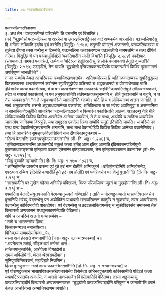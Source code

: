 ```yaml
---
title: ०३ पतञ्‍जलिवादविचारणा

---
```

पतञ्‍जलिवादविचारणा  
३. अथ तेन ‘‘पातञ्‍जलीमतं परिवत्तेती’’ति वचनम्पि एवं विचारितं।  
(क) ‘‘बुद्धघोसो पतञ्‍जलिस्स वा अञ्‍ञेसं वा उत्तरइन्दियरट्ठिकानं वादं अप्पकमेव अञ्‍ञासि। पतञ्‍जलिवादेसु हि अणिमा लघिमाति इदमेव द्वयं दस्सेसि [विसुद्धि॰ १.१४४] ततुत्तरि योगसुत्तं अजानन्तो, पतञ्‍जलिवादस्स च तुलेत्वा दीपना तस्स गन्थेसु न दिस्सति, पतञ्‍जलिना कतपकरणञ्‍च पतञ्‍जलीति नाममत्तम्पि च तत्थ दीपितं नत्थि। विसुद्धिमग्गे पन पञ्‍ञाभूमिनिद्देसे ‘पकतिवादीनं पकति विया’ति [विसुद्धि॰ २.५८४] पकतिवाद (संख्यावाद) नाममत्तं पकासितं, तत्थेव च ‘पटिञ्‍ञा हेतूतिआदीसु हि लोके वचनावयवो हेतूति वुच्‍चती’ति [विसुद्धि॰ २.५९५] उदाहरितं, तेन ञायति ‘बुद्धघोसो इन्दियतक्‍कनयदीपके ञायगन्थस्मिं किञ्‍चि मूलभागमत्तं अपरिपुण्णं जानाती’ति’’।  
तं पन सब्बम्पि केवलं आचरियस्स अब्भाचिक्खणमत्तमेव। अतिगम्भीरस्स हि अतिगरुकातब्बस्स सुपरिसुद्धस्स पिटकत्तयस्स अत्थसंवण्णनं करोन्तेन सुपरिसुद्धोयेव पाळिनयो च अट्ठकथानयो च पोराणथेरवादा चाति ईदिसायेव अत्था पकासेतब्बा, यं वा पन अत्थसंवण्णनाय उपकारकं सद्दविनिच्छयपटिसंयुत्तं लोकियगन्थवचनं, तदेव च यथारहं पकासेतब्बं, न पन अनुपकारानिपि तंतंगन्थतक्‍कत्तुनामानि च, तेहि वुत्तवचनानि च बहूनि, न च तेसं अप्पकासनेन ‘‘न ते अट्ठकथाचरियो जानाती’’ति वत्तब्बो। यदि हि यं यं लोकियगन्थं अत्तना जानाति, तं सब्बं अनुपकारम्पि अत्तनो अट्ठकथायमानेत्वा पकासेय्य, अतिवित्थारा च सा भवेय्य अपरिसुद्धा च असम्मानिता च सासनिकविञ्‍ञूहीति आचरियेन पतञ्‍जलिवादादयो न वित्थारेन पकासिताति ञातब्बं, अञ्‍ञदत्थु येहि येहि लोकियगन्थेहि किञ्‍चि किञ्‍चि आचरियेन आनेत्वा पकासितं, ते ते च गन्था, अञ्‍ञेपि च तादिसा आचरियेन ञातात्वेव जानितब्बा विञ्‍ञूहि, यथा समुद्दस्स एकदेसं दिस्वा सब्बोपि समुद्दो एदिसोति ञायति। आचरियो पन यत्थ यत्थ वेदपटिसंयुत्तवचनानि आगतानि, तत्थ तत्थ वेदगन्थेहिपि किञ्‍चि किञ्‍चि आनेत्वा पकासेसियेव। तथा हि आचरियेन सुमङ्गलविलासिनियं नाम दीघनिकायट्ठकथायं –  
‘‘तिण्णं वेदानन्ति इरुवेदयजुवेदसामवेदान’’न्ति [दी॰ नि॰ अट्ठ॰ १.२५६] च,  
‘‘इतिहासपञ्‍चमानन्ति अथब्बणवेदं चतुत्थं कत्वा इतिह आस इतिह आसाति ईदिसवचनपटिसंयुत्तो पुराणकथासङ्खातो इतिहासो पञ्‍चमो एतेसन्ति इतिहासपञ्‍चमा, तेसं इतिहासपञ्‍चमानं वेदान’’न्ति [दी॰ नि॰ अट्ठ॰ १.२५६] च,  
‘‘यिट्ठं वुच्‍चति महायागो’’ति [दी॰ नि॰ अट्ठ॰ १.१७०-१७२] च,  
‘‘अग्गिहोमन्ति एवरूपेन दारुना एवं हुते इदं नाम होतीति अग्गिजुहनं। दब्बिहोमादीनिपि अग्गिहोमानेव, एवरूपाय दब्बिया ईदिसेहि कणादीहि हुते इदं नाम होतीति एवं पवत्तिवसेन पन विसुं वुत्तानी’’ति [दी॰ नि॰ अट्ठ॰ १.२१] च,  
‘‘सासपादीनि पन मुखेन गहेत्वा अग्गिम्हि पक्खिपनं, विज्‍जं परिजप्पित्वा जुहनं वा मुखहोम’’न्ति [दी॰ नि॰ अट्ठ॰ १.२१] च –  
एवमादिना वेदपटिसंयुत्तवचनानि वेदगन्थानुरूपतो वण्णितानि। तानि च पोराणट्ठकथातो भासापरिवत्तनवसेन वुत्तानिपि भवेय्युं, वेदगन्थेसु पन अकोविदेन याथावतो भासापरिवत्तनं कातुम्पि न सुकरमेव, तस्मा आचरियस्स वेदगन्थेसु कोविदभावोपि पाकटोयेव। एवं वेदगन्थेसु च तदञ्‍ञलोकियगन्थेसु च सुकोविदस्सेव समानस्स तेसं वित्थारतो अप्पकासनं यथावुत्तकारणेनेवाति वेदितब्बं।  
अपि च आचरियो अत्तनो गन्थारम्भेयेव –  
‘‘ततो च भासन्तरमेव हित्वा,  
वित्थारमग्गञ्‍च समासयित्वा।  
विनिच्छयं सब्बमसेसयित्वा…पे॰…  
यस्मा अयं हेस्सति वण्णनापी’’ति [पारा॰ अट्ठ॰ १.गन्थारम्भकथा] च॥  
‘‘अपनेत्वान ततोहं, सीहळभासं मनोरमं भासं।  
तन्तिनयानुच्छविकं, आरोपेत्वा विगतदोसं॥  
समयं अविलोमेन्तो, थेरानं थेरवंसपदीपानं।  
सुनिपुणविनिच्छयानं, महाविहारे निवासिनं।  
हित्वा पुनप्पुनागत-मत्थं अत्थं पकासयिस्सामी’’ति [दी॰ नि॰ अट्ठ॰ १.गन्थारम्भकथा] च–  
एवं पोराणट्ठकथानं भासापरिवत्तनसंखिपनवसेनेव विसेसेत्वा अभिनवट्ठकथायो करिस्सामीति पटिञ्‍ञं कत्वा यथापटिञ्‍ञातमेव अकासि, न अत्तनो ञाणप्पभावेन विसेसेत्वातिपि वेदितब्बं। तस्मा अट्ठकथासु पतञ्‍जलिवादादीनं वित्थारतो अप्पकासनमारब्भ ‘‘बुद्धघोसो पतञ्‍जलिवादादीनि परिपुण्णं न जानाती’’ति वचनं केवलं आचरियस्स अब्भाचिक्खणमत्तमेवाति।  